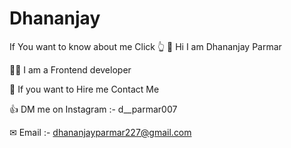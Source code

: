 # Dhananjay
If You want to know about me Click 👆
👏 Hi I am Dhananjay Parmar

👨‍💻 I am a Frontend developer

👀 If you want to Hire me Contact Me

👍 DM me on Instagram :- d__parmar007

✉ Email :- dhananjayparmar227@gmail.com
